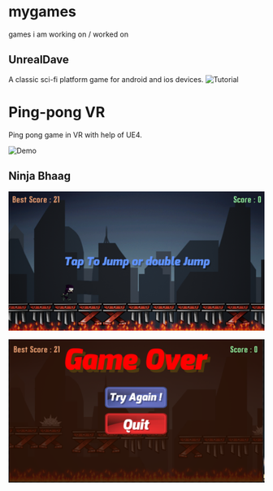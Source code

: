 # mygames
games i am working on / worked on

## UnrealDave
A classic sci-fi platform game for android and ios devices. 
![Tutorial](https://github.com/hackertron/mygames/blob/master/dave_tut.gif)


# Ping-pong VR
 Ping pong game in VR with help of UE4.
 
 ![Demo](https://github.com/hackertron/mygames/blob/master/ping-pong_VR.gif)

## Ninja Bhaag
![Demo](https://github.com/hackertron/mygames/blob/master/6.PNG)

![Dead](https://github.com/hackertron/mygames/blob/master/5.PNG)


